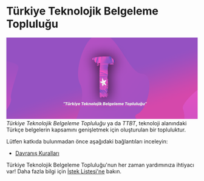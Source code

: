 # Türkiye Teknolojik Belgeleme Topluluğu
![Türkiye Teknolojik Belgeleme Topluluğu](./gorsel/baslik.png)
*Türkiye Teknolojik Belgeleme Topluluğu* ya da *TTBT*,
teknoloji alanındaki Türkçe belgelerin kapsamını
genişletmek için oluşturulan bir topluluktur.

Lütfen katkıda bulunmadan önce aşağıdaki bağlantıları inceleyin:
- [Davranış Kuralları](DAVRANIS_KURALLARI.md)

Türkiye Teknolojik Belgeleme Topluluğu'nun her zaman
yardımınıza ihtiyacı var! Daha fazla bilgi için
[İstek Listesi'ne](YAPILACAKLAR.md) bakın.